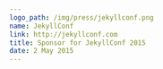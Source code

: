 ```yaml
---
logo_path: /img/press/jekyllconf.png
name: JekyllConf
link: http://jekyllconf.com
title: Sponsor for JekyllConf 2015
date: 2 May 2015
---
```

